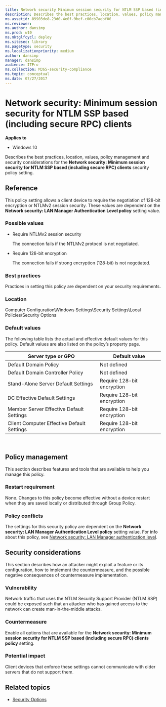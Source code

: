 ```yaml
---
title: Network security Minimum session security for NTLM SSP based (including secure RPC) clients (Windows 10)
description: Describes the best practices, location, values, policy management and security considerations for the Network security Minimum session security for NTLM SSP based (including secure RPC) clients security policy setting.
ms.assetid: 89903de8-23d0-4e0f-9bef-c00cb7aebf00
ms.reviewer: 
ms.author: dansimp
ms.prod: w10
ms.mktglfcycl: deploy
ms.sitesec: library
ms.pagetype: security
ms.localizationpriority: medium
author: dansimp
manager: dansimp
audience: ITPro
ms.collection: M365-security-compliance
ms.topic: conceptual
ms.date: 07/27/2017
---
```


# Network security: Minimum session security for NTLM SSP based (including secure RPC) clients

**Applies to**
-   Windows 10

Describes the best practices, location, values, policy management and security considerations for the **Network security: Minimum session security for NTLM SSP based (including secure RPC) clients** security policy setting.

## Reference

This policy setting allows a client device to require the negotiation of 128-bit encryption or NTLMv2 session security. These values are dependent on the **Network security: LAN Manager Authentication Level policy** setting value.

### Possible values

-   Require NTLMv2 session security

    The connection fails if the NTLMv2 protocol is not negotiated.

-   Require 128-bit encryption

    The connection fails if strong encryption (128-bit) is not negotiated.

### Best practices

Practices in setting this policy are dependent on your security requirements.

### Location

Computer Configuration\\Windows Settings\\Security Settings\\Local Policies\\Security Options

### Default values

The following table lists the actual and effective default values for this policy. Default values are also listed on the policy’s property page.

| Server type or GPO | Default value |
| - | - |
| Default Domain Policy | Not defined| 
| Default Domain Controller Policy| Not defined| 
| Stand-Alone Server Default Settings | Require 128-bit encryption| 
| DC Effective Default Settings | Require 128-bit encryption| 
| Member Server Effective Default Settings | Require 128-bit encryption| 
| Client Computer Effective Default Settings | Require 128-bit encryption| 
 
## Policy management

This section describes features and tools that are available to help you manage this policy.

### Restart requirement

None. Changes to this policy become effective without a device restart when they are saved locally or distributed through Group Policy.

### Policy conflicts

The settings for this security policy are dependent on the **Network security: LAN Manager Authentication Level policy** setting value. For info about this policy, see [Network security: LAN Manager authentication level](network-security-lan-manager-authentication-level.md).

## Security considerations

This section describes how an attacker might exploit a feature or its configuration, how to implement the countermeasure, and the possible negative consequences of countermeasure implementation.

### Vulnerability

Network traffic that uses the NTLM Security Support Provider (NTLM SSP) could be exposed such that an attacker who has gained access to the network can create man-in-the-middle attacks.

### Countermeasure

Enable all options that are available for the **Network security: Minimum session security for NTLM SSP based (including secure RPC) clients policy** setting.

### Potential impact

Client devices that enforce these settings cannot communicate with older servers that do not support them.

## Related topics

- [Security Options](security-options.md)
